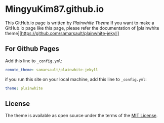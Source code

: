 # MingyuKim87.github.io

This GitHub.io page is written by *Plainwhite Theme*
If you want to make a GitHub.io page like this page, please refer the documentation of [plainwhite theme][https://github.com/samarsault/plainwhite-jekyll]

## For Github Pages

Add this line to `_config.yml`:

```yaml
remote_theme: samarsault/plainwhite-jekyll
```

if you run this site on your local machine, add this line to `_config.yml`:

```yaml
theme: plainwhite
```

## License

The theme is available as open source under the terms of the [MIT License](https://opensource.org/licenses/MIT).
